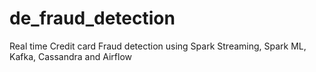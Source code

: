 # de_fraud_detection
Real time Credit card Fraud detection using Spark Streaming, Spark ML, Kafka, Cassandra and Airflow
